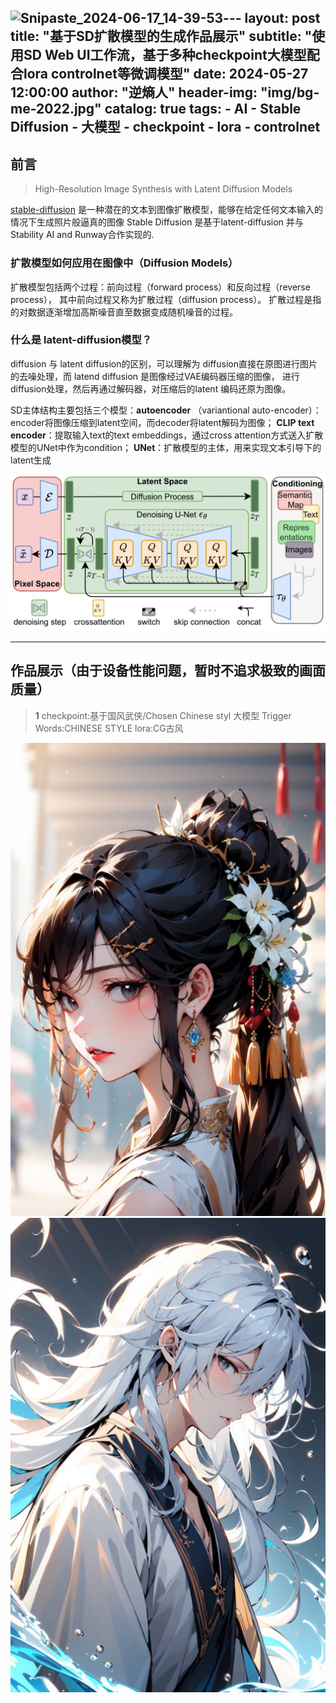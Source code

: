 ![Snipaste_2024-06-17_14-39-53](https://github.com/entropy-reverser/entropy-reverser.github.io/assets/121794514/7253ef4f-3f94-4a43-9e3f-367339947b57)---
layout:     post
title:      "基于SD扩散模型的生成作品展示"
subtitle:   "使用SD Web UI工作流，基于多种checkpoint大模型配合lora controlnet等微调模型"
date:       2024-05-27 12:00:00
author:     "逆熵人"
header-img: "img/bg-me-2022.jpg"
catalog: true
tags:
    - AI
    - Stable Diffusion
    - 大模型
    - checkpoint 
    - lora
    - controlnet
---


## 前言

> High-Resolution Image Synthesis with Latent Diffusion Models

[stable-diffusion](https://github.com/CompVis/stable-diffusion)  是一种潜在的文本到图像扩散模型，能够在给定任何文本输入的情况下生成照片般逼真的图像
Stable Diffusion 是基于latent-diffusion 并与 Stability AI and Runway合作实现的.

### 扩散模型如何应用在图像中（Diffusion Models）
扩散模型包括两个过程：前向过程（forward process）和反向过程（reverse process），
其中前向过程又称为扩散过程（diffusion process）。
扩散过程是指的对数据逐渐增加高斯噪音直至数据变成随机噪音的过程。

### 什么是 latent-diffusion模型？
diffusion 与 latent diffusion的区别，可以理解为 diffusion直接在原图进行图片的去噪处理，而 latend diffusion 是图像经过VAE编码器压缩的图像，
进行diffusion处理，然后再通过解码器，对压缩后的latent 编码还原为图像。

SD主体结构主要包括三个模型：**autoencoder** （variantional auto-encoder）：encoder将图像压缩到latent空间，而decoder将latent解码为图像；
**CLIP text encoder**：提取输入text的text embeddings，通过cross attention方式送入扩散模型的UNet中作为condition；
**UNet**：扩散模型的主体，用来实现文本引导下的latent生成



![img](/img/AI_post/latent.png)

---


## 作品展示（由于设备性能问题，暂时不追求极致的画面质量）

> **1**   checkpoint:基于国风武侠/Chosen Chinese styl 大模型   Trigger Words:CHINESE STYLE   lora:CG古风

![img](/img/AI_post/Snipaste_2024-06-17_14-39-53.jpg)         ![img](/img/AI_post/Snipaste_2024-06-17_14-52-03.jpg)


